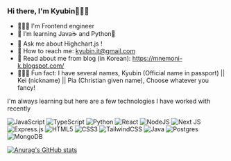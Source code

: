 ### Hi there, I'm Kyubin🙋🏻‍♀️

<!--
**kyubinAgnes/KyubinAgnes** is a ✨ _special_ ✨ repository because its `README.md` (this file) appears on your GitHub profile.

Here are some ideas to get you started:

- 👩🏻‍💻 I'm Frontend engineer
- 🌱 I’m learning Java☕️ and Python🦀
- 💬 Ask me about Highchart.js !
- 💌 How to reach me: kyubin.it@gmail.com
- 📄 Read about me from blog (in Korean): https://mnemoni-k.blogspot.com/
- 💁🏻‍♀️ Fun fact: I have several names, Kyubin (Official name in passport) || Kei (nickname) || Pia (Christian given name), Choose whatever you fancy!
-->

- 👩🏻‍💻 I'm Frontend engineer
- 🌱 I’m learning Java☕️ and Python🦀
- 💬 Ask me about Highchart.js !
- 💌 How to reach me: kyubin.it@gmail.com
- 📄 Read about me from blog (in Korean): https://mnemoni-k.blogspot.com/
- 💁🏻‍♀️ Fun fact: I have several names, Kyubin (Official name in passport) || Kei (nickname) || Pia (Christian given name), Choose whatever you fancy!
  
I'm always learning but here are a few technologies I have worked with recently

![JavaScript](https://img.shields.io/badge/javascript-%23323330.svg?style=for-the-badge&logo=javascript&logoColor=%23F7DF1E)
![TypeScript](https://img.shields.io/badge/typescript-%23007ACC.svg?style=for-the-badge&logo=typescript&logoColor=white)
![Python](https://img.shields.io/badge/python-3670A0?style=for-the-badge&logo=python&logoColor=ffdd54)
![React](https://img.shields.io/badge/react-%2320232a.svg?style=for-the-badge&logo=react&logoColor=%2361DAFB)
![NodeJS](https://img.shields.io/badge/node.js-6DA55F?style=for-the-badge&logo=node.js&logoColor=white)
![Next JS](https://img.shields.io/badge/Next-black?style=for-the-badge&logo=next.js&logoColor=white)
![Express.js](https://img.shields.io/badge/express.js-%23404d59.svg?style=for-the-badge&logo=express&logoColor=%2361DAFB)
![HTML5](https://img.shields.io/badge/html5-%23E34F26.svg?style=for-the-badge&logo=html5&logoColor=white)
![CSS3](https://img.shields.io/badge/css3-%231572B6.svg?style=for-the-badge&logo=css3&logoColor=white)
![TailwindCSS](https://img.shields.io/badge/tailwindcss-%2338B2AC.svg?style=for-the-badge&logo=tailwind-css&logoColor=white)
![Java](https://img.shields.io/badge/java-%23ED8B00.svg?style=for-the-badge&logo=openjdk&logoColor=white)
![Postgres](https://img.shields.io/badge/postgres-%23316192.svg?style=for-the-badge&logo=postgresql&logoColor=white)
![MongoDB](https://img.shields.io/badge/MongoDB-%234ea94b.svg?style=for-the-badge&logo=mongodb&logoColor=white)


[![Anurag's GitHub stats](https://github-readme-stats.vercel.app/api?username=kyubinAgnes&theme=noctis_minimus)](https://github.com/anuraghazra/github-readme-stats)


